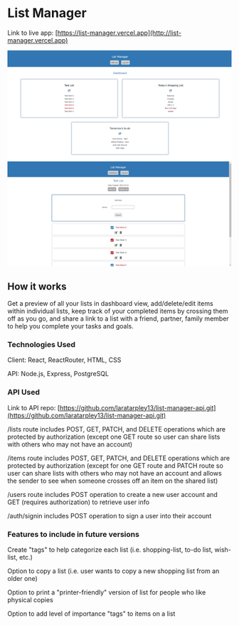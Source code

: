 # List Manager

Link to live app: [https://list-manager.vercel.app](http://list-manager.vercel.app)

![Alt text](https://github.com/laratarpley13/list-manager-api/blob/master/screenshots/dashboard-view.png)
![Alt text](https://github.com/laratarpley13/list-manager-api/blob/master/screenshots/list-view.png)

## How it works

Get a preview of all your lists in dashboard view, add/delete/edit items within individual lists, keep track of your completed items by crossing them off as you go, and share a link to a list with a friend, partner, family member to help you complete your tasks and goals.

### Technologies Used

Client: React, ReactRouter, HTML, CSS

API: Node.js, Express, PostgreSQL

### API Used

Link to API repo: [https://github.com/laratarpley13/list-manager-api.git](https://github.com/laratarpley13/list-manager-api.git)

/lists route includes POST, GET, PATCH, and DELETE operations which are protected by authorization (except one GET route so user can share lists with others who may not have an account)

/items route includes POST, GET, PATCH, and DELETE operations which are protected by authorization (except for one GET route and PATCH route so user can share lists with others who may not have an account and allows the sender to see when someone crosses off an item on the shared list)

/users route includes POST operation to create a new user account and GET (requires authorization) to retrieve user info

/auth/signin includes POST operation to sign a user into their account

### Features to include in future versions

Create "tags" to help categorize each list (i.e. shopping-list, to-do list, wish-list, etc.)

Option to copy a list (i.e. user wants to copy a new shopping list from an older one)

Option to print a "printer-friendly" version of list for people who like physical copies

Option to add level of importance "tags" to items on a list
